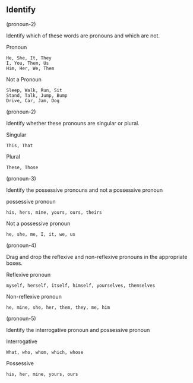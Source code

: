 ## Identify

(pronoun-2)

Identify which of these words are pronouns and which are not.

Pronoun

```
He, She, It, They
I, You, Them, Us
Him, Her, We, Them
```

Not a Pronoun

```
Sleep, Walk, Run, Sit
Stand, Talk, Jump, Bump
Drive, Car, Jam, Dog
```

(pronoun-2)

Identify whether these pronouns are singular or plural.

Singular

```
This, That
```

Plural

```
These, Those
```

(pronoun-3)

Identify the possessive pronouns and not a possessive pronoun

possessive pronoun

```
his, hers, mine, yours, ours, theirs
```

Not a possessive pronoun

```
he, she, me, I, it, we, us
```

(pronoun-4)

Drag and drop the reflexive and non-reflexive pronouns in the appropriate boxes.

Reflexive pronoun

```
myself, herself, itself, himself, yourselves, themselves
```

Non-reflexive pronoun

```
he, mine, she, her, them, they, me, him
```

(pronoun-5)

Identify the interrogative pronoun and possessive pronoun

Interrogative

```
What, who, whom, which, whose
```

Possessive

```
his, her, mine, yours, ours
```

